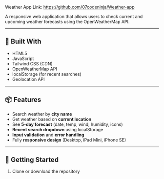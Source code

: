 Weather App Link:
https://github.com/07codeninja/Weather-app


A responsive web application that allows users to check current and upcoming weather forecasts using the OpenWeatherMap API.

---

## 🔧 Built With

- HTML5
- JavaScript
- Tailwind CSS (CDN)
- OpenWeatherMap API
- localStorage (for recent searches)
- Geolocation API

---

## 📦 Features

- Search weather by **city name**
- Get weather based on **current location**
- See **5-day forecast** (date, temp, wind, humidity, icons)
- **Recent search dropdown** using localStorage
- **Input validation** and **error handling**
- Fully **responsive design** (Desktop, iPad Mini, iPhone SE)

---

## 🚀 Getting Started

1. Clone or download the repository

